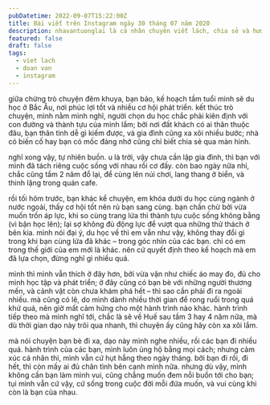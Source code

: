 ```yaml
---
pubDatetime: 2022-09-07T15:22:00Z
title: Bài viết trên Instagram ngày 30 tháng 07 năm 2020
description: nhavantuonglai là cá nhân chuyên viết lách, chia sẻ và hướng dẫn mọi người thuần thục hơn khi thực hành viết lách mỗi ngày qua những bài chia sẻ ngắn trên Instagram chính thức.
featured: false
draft: false
tags:
  - viet lach
  - doan van
  - instagram
---
```


giữa chừng trò chuyện đêm khuya, bạn bảo, kế hoạch tầm tuổi mình sẽ du học ở Bắc Âu, nơi phúc lợi tốt và nhiều cơ hội phát triển. kết thúc trò chuyện, mình nằm mình nghĩ, người chọn du học chắc phải kiên định với con đường và thành tựu của mình lắm; bởi nơi đất khách có ai thân thuộc đâu, bạn thân tình dễ gì kiếm được, và gia đình cũng xa xôi nhiều bước; nhà có biến cố hay bạn có mốc đáng nhớ cũng chỉ biết chia sẻ qua màn hình.

nghĩ xong vậy, tự nhiên buồn. u là trời, vậy chưa cần lập gia đình, thì bạn với mình đã tách riêng cuộc sống với nhau rồi cơ đấy. còn bao ngày nữa nhỉ, chắc cũng tầm 2 năm đổ lại, để cùng lên núi chơi, lang thang ở biển, và thinh lặng trong quán cafe.

rồi tối hôm trước, bạn khác kể chuyện, em khóa dưới du học cùng ngành ở nước ngoài, thấy cơ hội tốt nên rủ bạn sang cùng. bạn chần chừ bởi vừa muốn trốn áp lực, khi so cùng trang lứa thì thành tựu cuộc sống không bằng (vì bận học lên); lại sợ không đủ động lực để vượt qua những thử thách ở bên kia. mình nói đại ý, du học về thì em vẫn như vậy, không thay đổi gì trong khi bạn cùng lứa đã khác – trong góc nhìn của các bạn. chỉ có em trong thế giới của em mới là khác. nên cứ quyết định theo kế hoạch mà em đã lựa chọn, đừng nghĩ gì nhiều quá.

mình thì mình vẫn thích ở đây hơn, bởi vừa vặn như chiếc áo may đo, đủ cho mình học tập và phát triển; ở đây cũng có bạn bè với những người thương mến, và cảnh vật còn chưa khám phá hết – thì sao cần phải đi ra ngoài nhiều. mà cũng có lẽ, do mình dành nhiều thời gian để rong ruổi trong quá khứ quá, nên giờ mất cảm hứng cho một hành trình nào khác. hành trình tiếp theo mà mình nghĩ tới, chắc là sẽ về Huế sau tầm 3 hay 4 năm nữa, mà dù thời gian dạo này trôi qua nhanh, thì chuyện ấy cũng hãy còn xa xôi lắm.

mà nói chuyện bạn bè đi xa, dạo này mình nghe nhiều, rồi các bạn đi nhiều quá. hành trình của các bạn, mình luôn ủng hộ bằng mọi cách; nhưng cảm xúc cá nhân thì, mình vẫn cứ hụt hẫng theo ngày tháng. bởi bạn đi rồi, đi hết, thì còn mấy ai đủ chân tình bên cạnh mình nữa. nhưng dù vậy, mình không cần bạn làm mình vui, cũng chẳng muốn đem nỗi buồn tới cho bạn; tụi mình vẫn cứ vậy, cứ sống trong cuộc đời mỗi đứa muốn, và vui cùng khi còn là bạn của nhau.
